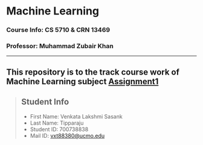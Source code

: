 # Machine Learning
### Course Info: CS 5710 & CRN 13469
### Professor: Muhammad Zubair Khan  
---
This repository is to the track course work of Machine Learning subject
[Assignment1](https://github.com/Sasank09/CS5710_13469/tree/main/Assignments/Assignment1) 
---
>## Student Info
> - First Name: Venkata Lakshmi Sasank
> - Last Name: Tipparaju
> - Student ID: 700738838
> - Mail ID: vxt88380@ucmo.edu


